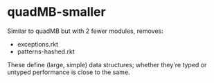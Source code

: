 quadMB-smaller
====

Similar to quadMB but with 2 fewer modules, removes:

- exceptions.rkt
- patterns-hashed.rkt

These define (large, simple) data structures;
 whether they're typed or untyped performance is close to the same.
